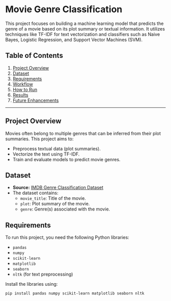 # Movie Genre Classification

This project focuses on building a machine learning model that predicts the genre of a movie based on its plot summary or textual information. It utilizes techniques like TF-IDF for text vectorization and classifiers such as Naive Bayes, Logistic Regression, and Support Vector Machines (SVM).

## Table of Contents
1. [Project Overview](#project-overview)
2. [Dataset](#dataset)
3. [Requirements](#requirements)
4. [Workflow](#workflow)
5. [How to Run](#how-to-run)
6. [Results](#results)
7. [Future Enhancements](#future-enhancements)

---

## Project Overview
Movies often belong to multiple genres that can be inferred from their plot summaries. This project aims to:
- Preprocess textual data (plot summaries).
- Vectorize the text using TF-IDF.
- Train and evaluate models to predict movie genres.

## Dataset
- **Source:** [IMDB Genre Classification Dataset](https://www.kaggle.com/datasets/hijest/genre-classification-dataset-imdb)
- The dataset contains:
  - `movie_title`: Title of the movie.
  - `plot`: Plot summary of the movie.
  - `genre`: Genre(s) associated with the movie.

## Requirements
To run this project, you need the following Python libraries:
- `pandas`
- `numpy`
- `scikit-learn`
- `matplotlib`
- `seaborn`
- `nltk` (for text preprocessing)

Install the libraries using:
```bash
pip install pandas numpy scikit-learn matplotlib seaborn nltk
